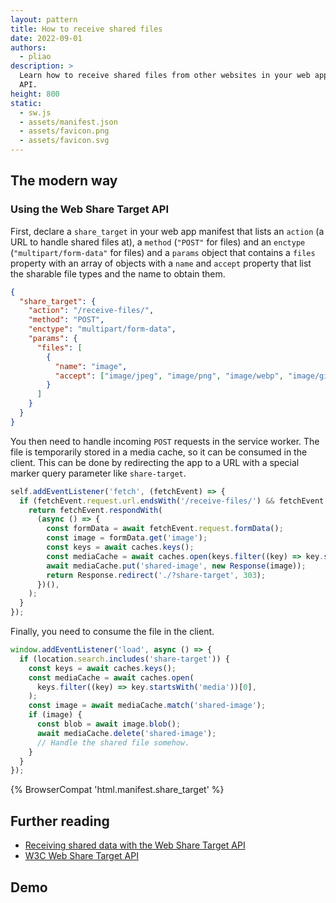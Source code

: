 ```yaml
---
layout: pattern
title: How to receive shared files
date: 2022-09-01
authors:
  - pliao
description: >
  Learn how to receive shared files from other websites in your web app with the Web Share Target
  API.
height: 800
static:
  - sw.js
  - assets/manifest.json
  - assets/favicon.png
  - assets/favicon.svg
---
```


## The modern way

### Using the Web Share Target API

First, declare a `share_target` in your web app manifest that lists an `action` (a URL to handle
shared files at), a `method` (`"POST"` for files) and an `enctype` (`"multipart/form-data"` for
files) and a `params` object that contains a `files` property with an array of objects with a `name`
and `accept` property that list the sharable file types and the name to obtain them.

```json
{
  "share_target": {
    "action": "/receive-files/",
    "method": "POST",
    "enctype": "multipart/form-data",
    "params": {
      "files": [
        {
          "name": "image",
          "accept": ["image/jpeg", "image/png", "image/webp", "image/gif"]
        }
      ]
    }
  }
}
```

You then need to handle incoming `POST` requests in the service worker. The file is temporarily
stored in a media cache, so it can be consumed in the client. This can be done by redirecting the
app to a URL with a special marker query parameter like `share-target`.

```js
self.addEventListener('fetch', (fetchEvent) => {
  if (fetchEvent.request.url.endsWith('/receive-files/') && fetchEvent.request.method === 'POST') {
    return fetchEvent.respondWith(
      (async () => {
        const formData = await fetchEvent.request.formData();
        const image = formData.get('image');
        const keys = await caches.keys();
        const mediaCache = await caches.open(keys.filter((key) => key.startsWith('media'))[0]);
        await mediaCache.put('shared-image', new Response(image));
        return Response.redirect('./?share-target', 303);
      })(),
    );
  }
});
```

Finally, you need to consume the file in the client.

```js
window.addEventListener('load', async () => {
  if (location.search.includes('share-target')) {
    const keys = await caches.keys();
    const mediaCache = await caches.open(
      keys.filter((key) => key.startsWith('media'))[0],
    );
    const image = await mediaCache.match('shared-image');
    if (image) {
      const blob = await image.blob();
      await mediaCache.delete('shared-image');
      // Handle the shared file somehow.
    }
  }
});
```

{% BrowserCompat 'html.manifest.share_target' %}

## Further reading

- [Receiving shared data with the Web Share Target API](/web-share-target/)
- [W3C Web Share Target API](https://w3c.github.io/web-share-target/)

## Demo
